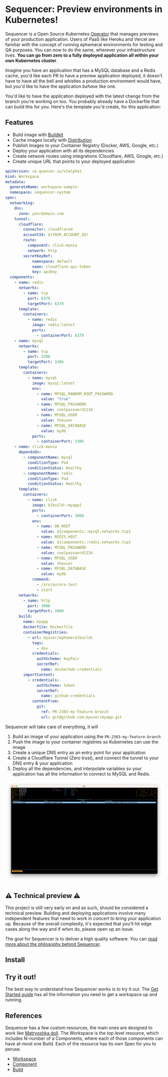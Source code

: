 # Sequencer: Preview environments in Kubernetes!

Sequencer is a Open Source Kubernetes [Operator](https://kubernetes.io/docs/concepts/extend-kubernetes/operator/) that manages previews of your production application. Users of PaaS like Heroku and Vercel are familiar with the concept of running ephemeral environments for testing and QA purposes. You can now to do the same, wherever your infrastructure lives. **You can go from zero to a fully deployed application all within your own Kubernetes cluster**.

Imagine you have an application that has a MySQL database and a Redis cache, you'd like each PR to have a preview application deployed, it doesn't have to have all the bell and whistles a production environment would have, but you'd like to have the application _behave_ like one.

You'd like to have the application deployed with the latest change from the branch you're working on too. You probably already have a Dockerfile that can build this for you. Here's the template you'd create, for this application:

## Features

- Build image with [Buildkit](https://docs.docker.com/build/buildkit/)
- Cache images locally with [Distribution](https://github.com/distribution/distribution)
- Publish images to your Container Registry (Docker, AWS, Google, etc.)
- Deploy your application with all its dependencies
- Create network routes using integrations (Cloudflare, AWS, Google, etc.)
- Create unique URL that points to your deployed application

```yaml
apiVersion: se.quencer.io/v1alpha1
kind: Workspace
metadata:
  generateName: workspace-sample-
  namespace: sequencer-system
spec:
  networking:
    dns:
      zone: yourdomain.com
    tunnel:
      cloudflare:
        connector: cloudflared
        accountId: $(YOUR_ACCOUNT_ID)
        route:
          component: click-mania
          network: http
        secretKeyRef:
            namespace: default
            name: cloudflare-api-token
            key: apiKey
  components:
    - name: redis
      networks:
        - name: tcp
          port: 6379
          targetPort: 6379
      template:
        containers:
          - name: redis
            image: redis:latest
            ports: 
              - containerPort: 6379
    - name: mysql
      networks:
        - name: tcp
          port: 3306
          targetPort: 3306
      template:
        containers:
          - name: mysql
            image: mysql:latest
            env:
              - name: MYSQL_RANDOM_ROOT_PASSWORD
                value: "true"
              - name: MYSQL_PASSWORD
                value: coolpassword1234
              - name: MYSQL_USER
                value: theuser
              - name: MYSQL_DATABASE
                value: mydb
            ports: 
              - containerPort: 3306
    - name: click-mania
      dependsOn:
        - componentName: mysql
          conditionType: Pod
          conditionStatus: Healthy
        - componentName: redis
          conditionType: Pod
          conditionStatus: Healthy
      template:
        containers:
          - name: click
            image: ${build::myapp}
            ports:
              - containerPort: 3000
            env:
              - name: DB_HOST
                value: ${components::mysql.networks.tcp}
              - name: REDIS_HOST
                value: ${components::redis.networks.tcp}
              - name: MYSQL_PASSWORD
                value: coolpassword1234
              - name: MYSQL_USER
                value: theuser
              - name: MYSQL_DATABASE
                value: mydb
            command:
              - /srv/aurora-test
              - start
      networks:
        - name: http
          port: 3000
          targetPort: 3000
      build:
        name: myapp
        dockerfile: Dockerfile
        containerRegistries:
          - url: myuser/ephemeralbuilds
            tags:
              - dev
            credentials:
              authScheme: keyPair
              secretRef:
                name: dockerhub-credentials
        importContent:
          - credentials:
              authScheme: token
              secretRef:
                name: github-credentials
            contentFrom:
              git:
                ref: PR-2303-my-feature-branch
                url: git@github.com:myuser/myapp.git
```

Sequencer will take care of everything, it will

1. Build an image of your application using the `PR-2303-my-feature-branch`
2. Push the image to your container registries so Kubernetes can use the image
3. Create a unique DNS entry as an entry point for your application
4. Create a Cloudflare Tunnel (Zero trust), and connect the tunnel to your DNS entry & your application
5. Deploy all the dependencies, and interpolate variables so your application has all the information to connect to MySQL and Redis.

![Your application running](./docs/images/k9s-workspace-demo.png)

## ⚠️ Technical preview ⚠️
This project is still very early on and as such, should be considered a technical preview. Building and deploying applications involve many independent features that need to work in concert to bring your application up. Because of the overall complexity, it's expected that you'll hit edge cases along the way and if _when_ do, please open up an Issue.

The goal for Sequencer is to deliver a high quality software. You can [read more about the philosophy behind Sequencer](./PHILOSOPHY.md).


## Install

## Try it out!

The best way to understand how Sequencer works is to try it out. The [Get Started guide](./GET_STARTED.md) has all the information you need to get a workspace up and running.

## References

Sequencer has a few custom resources, the main ones are designed to work like [Matryoshka doll](https://en.wikipedia.org/wiki/Matryoshka_doll). The Workspace is the top level resource, which includes N-number of a Components, where each of those components can have at-most one Build. Each of the resource has its own Spec for you to peruse.

- [Workspace](./docs/specs/workspace.md)
- [Component](./docs/specs/component.md)
- [Build](./docs/specs/build.md)
